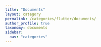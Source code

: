```yaml
---
title: "Documents"
layout: category
permalink: /categories/flutter/documents/
author_profile: true
taxonomy: documents
sidebar:
  nav: "categories"
---
```

